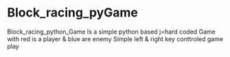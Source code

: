 # Block_racing_pyGame
Block_racing_python_Game
Is a simple python based j=hard coded Game with red is a player & blue are enemy 
Simple left & right key conttroled game play
